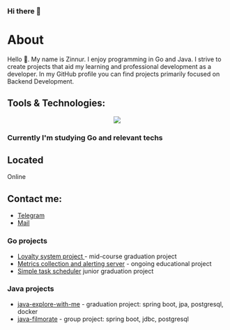 ### Hi there 👋
# About
Hello 👋. My name is Zinnur. I enjoy programming in Go and Java. I strive to create projects that aid my learning and professional development as a developer. In my GitHub profile you can find projects primarily focused on Backend Development. 

## Tools & Technologies:
<p align="center">
  <a href="https://skillicons.dev">
    <img src="https://skillicons.dev/icons?i=linux,go,git,kubernetes,docker,idea,postgresql,github,java,spring" />
  </a>
</p>

### Currently I'm studying Go and relevant techs


## Located
Online

## Contact me:
- [Telegram](https://t.me/noxzn)<br>
- [Mail](mailto:lightspot98@gmail.com)



### Go projects
- [Loyalty system project ](https://github.com/ZnNr/Go-GopherMart) - mid-course graduation project
- [Metrics collection and alerting server](https://github.com/ZnNr/go-musthave-metrics) - ongoing educational project
- [Simple task scheduler](https://github.com/ZnNr/go-todo) junior graduation project

### Java projects
- [java-explore-with-me](https://github.com/ZnNr/java-explore-with-me) - graduation project: spring boot, jpa, postgresql, docker
- [java-filmorate](https://github.com/ZnNr/java-filmorate) - group project: spring boot, jdbc, postgresql

<!--
**ZnNr/znnr** is a ✨ _special_ ✨ repository because its `README.md` (this file) appears on your GitHub profile.

Here are some ideas to get you started:

- 🔭 I’m currently working on ...
- 🌱 I’m currently learning ...
- 👯 I’m looking to collaborate on ...
- 🤔 I’m looking for help with ...
- 💬 Ask me about ...
- 📫 How to reach me: ...
- 😄 Pronouns: ...
- ⚡ Fun fact: ...
-->
